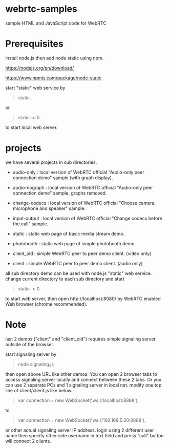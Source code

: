 # webrtc-samples
sample HTML and JavaScript code for WebRTC

# Prerequisites

install node.js then add node static using npm.

https://nodejs.org/en/download/

https://www.npmjs.com/package/node-static

start "static" web service by 

> static .

or

> static -c 0 .

to start local web server.

# projects

we have several projects in sub directories.

- audio-only : local version of WebRTC official "Audio-only peer connection demo" sample (with graph display). 

- audio-nograph : local version of WebRTC official "Audio-only peer connection demo" sample, graphs removed. 

- change-codecs : local version of WebRTC official "Choose camera, microphone and speaker" sample.

- input-output : local version of WebRTC official "Change codecs before the call" sample.

- static : static web page of basic media stream demo.

- photobooth : static web page of simple photobooth demo.

- client_old : simple WebRTC peer to peer demo client. (video only)

- client : simple WebRTC peer to peer demo client. (audio only)

all sub directory demo can be used with node.js "static" web service. change current directory to each sub directory and start 

> static -c 0 .

to start web server, then open http://localhost:8080/ by WebRTC enabled Web browser (chrome recommended).

# Note 

last 2 demos ("client" and "client_old") requires simple signaling server outside of the browser.

start signaling server by

> node signaling.js

then open above URL like other demos. You can open 2 browser tabs to access signaling server locally and connect between these 2 tabs.
Or you can use 2 separate PCs and 1 signaling server in local net. modify one top line of client/client.js like below.

> var connection = new WebSocket('ws://localhost:8888'),

to

> var connection = new WebSocket('ws://192.168.5.20:8888'),

or other actual signaling server IP address. login using 2 different user name then specify other side username in text field and press "call" button will connect 2 clients.

